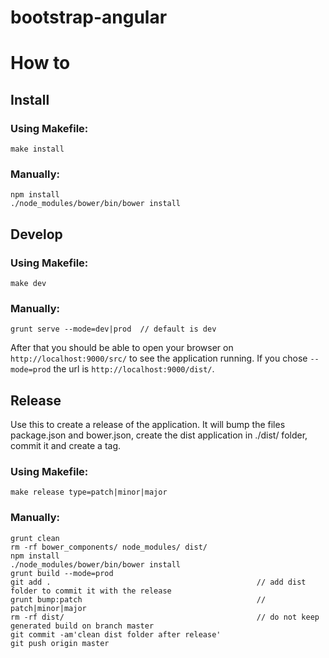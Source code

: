 bootstrap-angular
=================

# How to
## Install
### Using Makefile:
```
make install
```

### Manually:
```
npm install
./node_modules/bower/bin/bower install
```

## Develop
### Using Makefile:
```
make dev
```

### Manually:
```
grunt serve --mode=dev|prod  // default is dev
```

After that you should be able to open your browser on `http://localhost:9000/src/` to see the application running.
If you chose `--mode=prod` the url is `http://localhost:9000/dist/`.


## Release

Use this to create a release of the application.
It will bump the files package.json and bower.json, create the dist application in ./dist/ folder, commit it and create a tag.

### Using Makefile:
```
make release type=patch|minor|major
```

### Manually:
```
grunt clean
rm -rf bower_components/ node_modules/ dist/
npm install
./node_modules/bower/bin/bower install
grunt build --mode=prod
git add .                                              // add dist folder to commit it with the release
grunt bump:patch                                       // patch|minor|major
rm -rf dist/                                           // do not keep generated build on branch master
git commit -am'clean dist folder after release'
git push origin master
```
